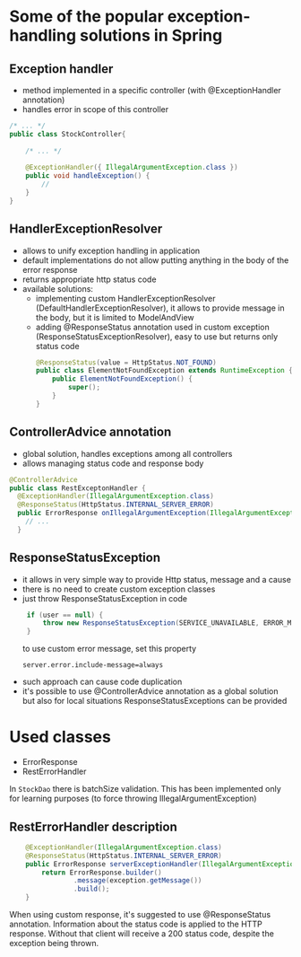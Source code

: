 # Some of the popular exception-handling solutions in Spring

## Exception handler
- method implemented in a specific controller (with @ExceptionHandler annotation)
- handles error in scope of this controller
```java
/* ... */
public class StockController{
    
    /* ... */
    
    @ExceptionHandler({ IllegalArgumentException.class })
    public void handleException() {
        //
    }
} 
```
## HandlerExceptionResolver
- allows to unify exception handling in application
- default implementations do not allow putting anything in the body of the error response
- returns appropriate http status code
- available solutions: 
  - implementing custom HandlerExceptionResolver (DefaultHandlerExceptionResolver), it allows to provide message in the body, but it is limited to ModelAndView
  - adding @ResponseStatus annotation used in custom exception (ResponseStatusExceptionResolver), easy to use but returns only status code
    ```java
    @ResponseStatus(value = HttpStatus.NOT_FOUND)
    public class ElementNotFoundException extends RuntimeException {
        public ElementNotFoundException() {
            super();
        }
    }
    ```
## ControllerAdvice annotation
- global solution, handles exceptions among all controllers
- allows managing status code and response body
```java
@ControllerAdvice
public class RestExceptonHandler {
  @ExceptionHandler(IllegalArgumentException.class)
  @ResponseStatus(HttpStatus.INTERNAL_SERVER_ERROR)
  public ErrorResponse onIllegalArgumentException(IllegalArgumentException exception){
    // ...
  } 
```

## ResponseStatusException
- it allows in very simple way to provide Http status, message and a cause
- there is no need to create custom exception classes
- just throw ResponseStatusException in code
   ```java
    if (user == null) {
        throw new ResponseStatusException(SERVICE_UNAVAILABLE, ERROR_MESSAGE));
    }
   ```
  to use custom error message, set this property
   ```properties
   server.error.include-message=always
   ``` 
- such approach can cause code duplication
- it's possible to use @ControllerAdvice annotation as a global solution but also for local situations ResponseStatusExceptions can be provided

# Used classes
- ErrorResponse
- RestErrorHandler

In `StockDao` there is batchSize validation. This has been implemented only for learning purposes (to force throwing IllegalArgumentException)

## RestErrorHandler description
```java
    @ExceptionHandler(IllegalArgumentException.class)
    @ResponseStatus(HttpStatus.INTERNAL_SERVER_ERROR)
    public ErrorResponse serverExceptionHandler(IllegalArgumentException exception) {
        return ErrorResponse.builder()
                .message(exception.getMessage())
                .build();
    }
```
When using custom response, it's suggested to use @ResponseStatus annotation. Information about the status code is applied to the HTTP response.
Without that client will receive a 200 status code, despite the exception being thrown. 